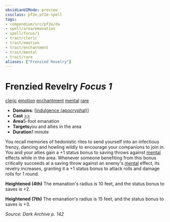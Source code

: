```yaml
---
obsidianUIMode: preview
cssclass: pf2e,pf2e-spell
tags:
- compendium/src/pf2e/da
- spell/area/emanation
- spell/focus/1
- trait/cleric
- trait/emotion
- trait/enchantment
- trait/mental
- trait/rare
aliases: ["Frenzied Revelry"]
---
```

# Frenzied Revelry *Focus 1*   
[cleric](/rules/traits/cleric.md)  [emotion](/rules/traits/emotion.md)  [enchantment](/rules/traits/enchantment.md)  [mental](/rules/traits/mental.md)  [rare](/rules/traits/rare.md)  

- **Domains**: [[indulgence (apocryphal)](/compendium/setting/domains.md#Indulgence%20(apocryphal))]
- **Cast** [>>](/rules/core-rulebook/chapter-9-playing-the-game.md#Actions "Two-Action") 
- **Area**5-foot emanation
- **Targets**you and allies in the area
- **Duration**1 minute

You recall memories of hedonistic rites to send yourself into an infectious frenzy, dancing and howling wildly to encourage your companions to join in. You and your allies gain a +1 status bonus to saving throws against [mental](/rules/traits/mental.md) effects while in the area. Whenever someone benefiting from this bonus critically succeeds at a saving throw against an enemy's [mental](/rules/traits/mental.md) effect, its revelry increases, granting it a +1 status bonus to attack rolls and damage rolls for 1 round.

**Heightened (4th)** The emanation's radius is 10 feet, and the status bonus to saves is +2.

**Heightened (7th)** The emanation's radius is 15 feet, and the status bonus to saves is +3.

*Source: Dark Archive p. 142*